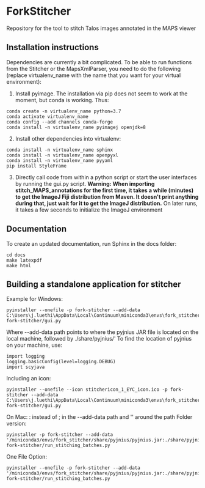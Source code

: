 # ForkStitcher
Repository for the tool to stitch Talos images annotated in the MAPS viewer



Installation instructions
----------
Dependencies are currently a bit complicated. To be able to run functions from the Stitcher or the MapsXmlParser, you need to do the following (replace virtualenv_name with the name that you want for your virtual environment):

1. Install pyimage. The installation via pip does not seem to work at the moment, but conda is working. Thus:
```
conda create -n virtualenv_name python=3.7
conda activate virtualenv_name
conda config --add channels conda-forge 
conda install -n virtualenv_name pyimagej openjdk=8
```

2. Install other dependencies into virtualenv:
```
conda install -n virtualenv_name sphinx
conda install -n virtualenv_name openpyxl
conda install -n virtualenv_name pyyaml
pip install StyleFrame
```

3. Directly call code from within a python script or start the user interfaces by running the gui.py script.
**Warning: When importing stitch_MAPS_annotations for the first time, it takes a while (minutes) to get the ImageJ Fiji distribution from Maven. It doesn't print anything during that, just wait for it to get the ImageJ distribution.** On later runs, it takes a few seconds to initialize the ImageJ environment

Documentation
----------
To create an updated documentation, run Sphinx in the docs folder:
```
cd docs
make latexpdf
make html
```

Building a standalone application for stitcher
----------
Example for Windows:
```
pyinstaller --onefile -p fork-stitcher --add-data C:\Users\j.luethi\AppData\Local\Continuum\miniconda3\envs\fork_stitcher\share\pyjnius\pyjnius.jar;.\ForkStitcher\share\pyjnius\pyjnius.jar fork-stitcher/gui.py
```

Where --add-data path points to where the pyjnius JAR file is located on the local machine, followed by ./share/pyjnius/'
To find the location of pyjnius on your machine, use:

```
import logging
logging.basicConfig(level=logging.DEBUG)
import scyjava
```

Including an icon:
```
pyinstaller --onefile --icon stitchericon_1_EYC_icon.ico -p fork-stitcher --add-data C:\Users\j.luethi\AppData\Local\Continuum\miniconda3\envs\fork_stitcher\share\pyjnius\pyjnius.jar;.\ForkStitcher\share\pyjnius\pyjnius.jar fork-stitcher/gui.py
```


On Mac:
: instead of ; in the --add-data path and '' around the path
Folder version:
```
pyinstaller -p fork-stitcher --add-data '/miniconda3/envs/fork_stitcher/share/pyjnius/pyjnius.jar:./share/pyjnius/' fork-stitcher/run_stitching_batches.py
```

One File Option:
```
pyinstaller --onefile -p fork-stitcher --add-data '/miniconda3/envs/fork_stitcher/share/pyjnius/pyjnius.jar:./share/pyjnius/' fork-stitcher/run_stitching_batches.py
```
